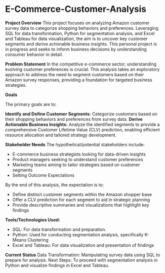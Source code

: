 # E-Commerce-Customer-Analysis

**Project Overview**
This project focuses on analyzing Amazon customer survey data to categorize shopping behaviors and preferences. Leveraging SQL for data transformation, Python for segmentation analysis, and Excel and Tableau for data visualization, the aim is to uncover key customer segments and derive actionable business insights. This personal project is in progress and seeks to inform business decisions by understanding consumer behavior in detail.

**Problem Statement**
In the competitive e-commerce sector, understanding evolving customer preferences is crucial. This analysis takes an exploratory approach to address the need to segment customers based on their Amazon survey responses, providing a foundation for targeted business strategies.

**Goals**

The primary goals are to:

**Identify and Define Customer Segments:** Categorize customers based on their shopping behaviors and preferences from survey data.
**Derive Actionable Business Insights:** Analyze the identified segments to provide a comprehensive Customer Lifetime Value (CLV) prediction, enabling efficient resource allocation and tailored strategy development.

**Stakeholder Needs**
The hypothetical/potential stakeholders include:

- E-commerce business strategists looking for data-driven insights
- Product managers seeking to understand customer preferences
- Marketing teams aiming to tailor strategies based on customer segments
- Setting Outcome Expectations
  
By the end of this analysis, the expectation is to:

- Define distinct customer segments within the Amazon shopper base
- Offer a CLV prediction for each segment to aid in strategic planning
- Provide descriptive summaries and visualizations that highlight key findings

**Tools/Technologies Used:**
- SQL: For data transformation and preparation.
- Python: Used for conducting segmentation analysis, specifically K-Means Clustering
- Excel and Tableau: For data visualization and presentation of findings
  
**Current Status**
Data Transformation: Manipulating survey data using SQL to prepare for analysis.
Next Steps: To proceed with segmentation analysis in Python and visualize findings in Excel and Tableau.
